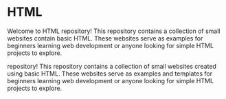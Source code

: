 # HTML
Welcome to HTML repository! This repository contains a collection of small websites contain basic HTML. These websites serve as examples for beginners learning web development or anyone looking for simple HTML projects to explore. 




























repository! This repository contains a collection of small websites created using basic HTML. These websites serve as examples and templates for beginners learning web development or anyone looking for simple HTML projects to explore.
